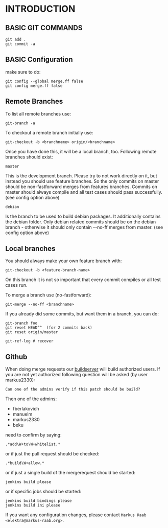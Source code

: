 # INTRODUCTION #

## BASIC GIT COMMANDS ##

	git add .
	git commit -a

## BASIC Configuration ##

make sure to do:

	git config --global merge.ff false
	git config merge.ff false

## Remote Branches ##

To list all remote branches use:

	git-branch -a

To checkout a remote branch initially use:

	git-checkout -b <branchname> origin/<branchname>

Once you have done this, it will be a local branch, too.
Following remote branches should exist:

	master

This is the development branch. Please try
to not work directly on it, but instead
you should use feature branches. So the
only commits on master should be non-fastforward
merges from features branches. Commits on
master should always compile and all test
cases should pass successfully.
(see config option above)


	debian

Is the branch to be used to build debian
packages. It additionally contains the
debian folder. Only debian related commits
should be on the debian branch - otherwise
it should only contain --no-ff merges from
master.  (see config option above)

## Local branches ##

You should always make your own feature branch with:

	git-checkout -b <feature-branch-name>

On this branch it is not so important that every
commit compiles or all test cases run.

To merge a branch use (no-fastforward):

	git-merge --no-ff <branchname>

If you already did some commits, but want them in a branch,
you can do:

	git-branch foo
	git reset HEAD^^  (for 2 commits back)
	git reset origin/master

	git-ref-log # recover

## Github ##

When doing merge requests our [buildserver](http://build.libelektra.org:8080)
will build authorized users. If you are not yet authorized following
question will be asked (by user markus2330):

	Can one of the admins verify if this patch should be build?

Then one of the admins:

- fberlakovich
- manuelm
- markus2330
- beku

need to confirm by saying:

	.*add\W+to\W+whitelist.*

or if just the pull request should be checked:

	.*build\W+allow.*

or if just a single build of the mergerequest should be started:

	jenkins build please

or if specific jobs should be started:

	jenkins build bindings please
	jenkins build ini please

If you want any configuration changes, please contact
`Markus Raab <elektra@markus-raab.org>`.
